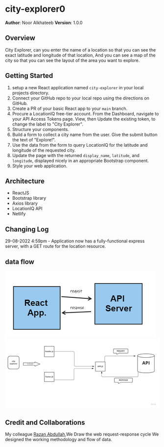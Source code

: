 # city-explorer0

**Author**: Noor Alkhateeb
**Version**: 1.0.0

## Overview
City Explorer, can you enter the name of a location so that you can see the exact latitude and longitude of that location, And you can see a map of the city so that you can see the layout of the area you want to explore.

## Getting Started
1. setup a new React application named `city-explorer` in your local projects directory. 
2. Connect your GitHub repo to your local repo using the directions on GitHub.
3. Create a PR of your basic React app to your `main` branch.
4. Procure a LocationIQ free-tier account. From the Dashboard, navigate to your API Access Tokens page. View, then Update the existing token, to change the label to "City Explorer".
5. Structure your components.
6. Build a form to collect a city name from the user. Give the submit button the text of "Explore!".
7. Use the data from the form to query LocationIQ for the latitude and longitude of the requested city. 
8. Update the page with the returned `display_name`, `latitude`, and `longitude`, displayed nicely in an appropriate Bootstrap component. 
9. Style your web application.

## Architecture
  * ReactJS 
  * Bootstrap library
  * Axios library 
  * LocationIQ API
  * Netlify

## Changing Log
29-08-2022 4:59pm - Application now has a fully-functional express server, with a GET route for the location resource.

## data flow

![image](./img/image.png)
![image2](./img/lab6.jpg)

## Credit and Collaborations
My colleague [Razan Abdullah](https://github.com/Razan-abdullah),We Draw the web request-response cycle We designed the working methodology and flow of data.